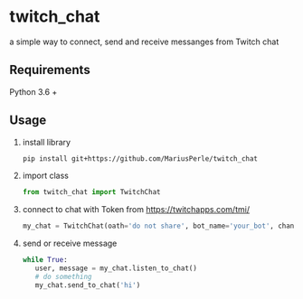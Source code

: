 # twitch_chat
a simple way to connect, send and receive messanges from Twitch chat

## Requirements
Python 3.6 +

## Usage
1. install library
    ```bash
    pip install git+https://github.com/MariusPerle/twitch_chat
    ```
1. import class
    ```python
    from twitch_chat import TwitchChat
    ```
1. connect to chat with Token from https://twitchapps.com/tmi/
    ```python
    my_chat = TwitchChat(oath='do not share', bot_name='your_bot', channel_name='channel_I_want_to_join')
    ```
1. send or receive message
    ```python
   while True: 
       user, message = my_chat.listen_to_chat()   
       # do something
       my_chat.send_to_chat('hi')  
   ```
